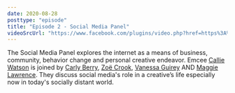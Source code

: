 ```yaml
---
date: 2020-08-28
posttype: "episode"
title: "Episode 2 - Social Media Panel"
videoSrcUrl: "https://www.facebook.com/plugins/video.php?href=https%3A%2F%2Fwww.facebook.com%2Fdesignweektally%2Fvideos%2F824707364600187%2F&show_text=0"
---
```

The Social Media Panel explores the internet as a means of business, community, behavior change and personal creative endeavor. Emcee [Callie Watson](/guests/#callie-watson) is joined by [Carly Berry](/guests/#carly-berry), [Zoë Crook](/guests/#zoë-crook), [Vanessa Guirey](/guests/#vanessa-guirey) AND [Maggie Lawrence](/guests/#maggie-lawrence). They discuss social media's role in a creative’s life especially now in today's socially distant world.